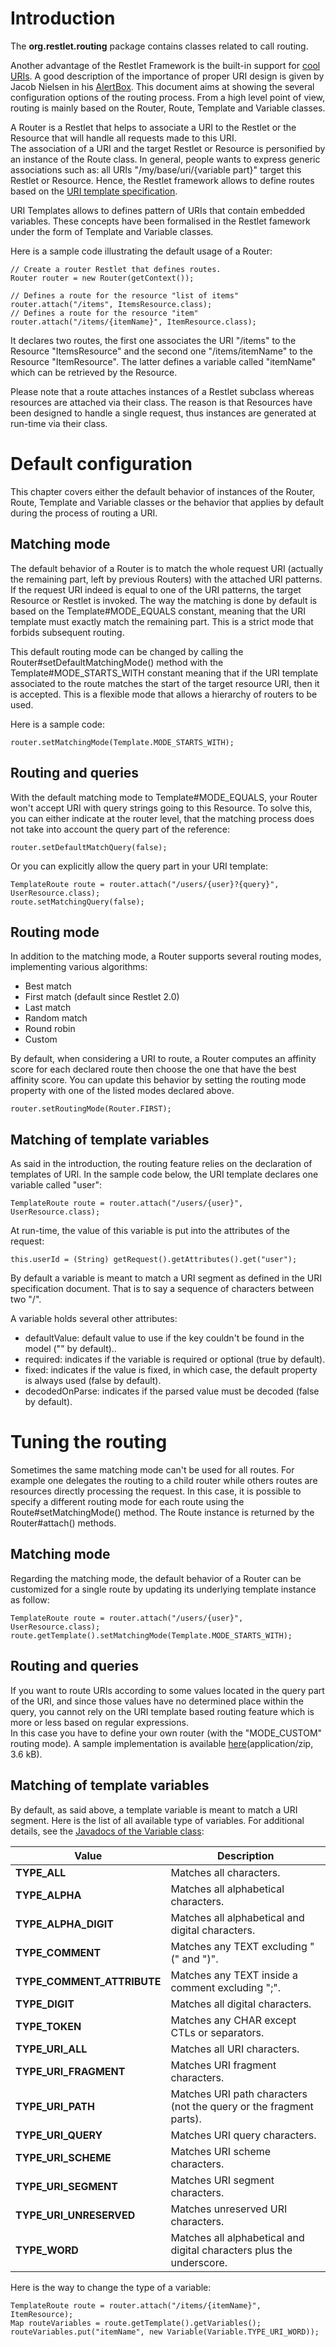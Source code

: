 # Introduction

The **org.restlet.routing** package contains classes related to call routing.

Another advantage of the Restlet Framework is the built-in support for
[cool URIs](http://www.w3.org/Provider/Style/URI).
A good description of the importance of proper URI design is given by
Jacob Nielsen in his [AlertBox](http://www.useit.com/alertbox/990321.html).
This document aims at showing the several configuration options of the
routing process. From a high level point of view, routing is mainly
based on the Router, Route, Template and Variable classes.

A Router is a Restlet that helps to associate a URI to the Restlet or
the Resource that will handle all requests made to this URI.\
 The association of a URI and the target Restlet or Resource is
personified by an instance of the Route class. In general, people wants
to express generic associations such as: all URIs
"/my/base/uri/{variable part}" target this Restlet or Resource. Hence,
the Restlet framework allows to define routes based on the [URI template
specification](http://code.google.com/p/uri-templates/).

URI Templates allows to defines pattern of URIs that contain embedded
variables. These concepts have been formalised in the Restlet famework
under the form of Template and Variable classes.

Here is a sample code illustrating the default usage of a Router:

<pre class="language-java"><code class="language-java">// Create a router Restlet that defines routes.
Router router = new Router(getContext());

// Defines a route for the resource "list of items"
router.attach("/items", ItemsResource.class);
// Defines a route for the resource "item"
router.attach("/items/{itemName}", ItemResource.class);
</code></pre>

It declares two routes, the first one associates the URI "/items" to the
Resource "ItemsResource" and the second one "/items/itemName" to the
Resource "ItemResource". The latter defines a variable called "itemName"
which can be retrieved by the Resource.

Please note that a route attaches instances of a Restlet subclass
whereas resources are attached via their class. The reason is that
Resources have been designed to handle a single request, thus instances
are generated at run-time via their class.

# Default configuration

This chapter covers either the default behavior of instances of the
Router, Route, Template and Variable classes or the behavior that
applies by default during the process of routing a URI.

## Matching mode

The default behavior of a Router is to match the whole request URI
(actually the remaining part, left by previous Routers) with the
attached URI patterns. If the request URI indeed is equal to one of the
URI patterns, the target Resource or Restlet is invoked. The way the
matching is done by default is based on the Template\#MODE\_EQUALS
constant, meaning that the URI template must exactly match the remaining
part. This is a strict mode that forbids subsequent routing.

This default routing mode can be changed by calling the
Router\#setDefaultMatchingMode() method with the
Template\#MODE\_STARTS\_WITH constant meaning that if the URI template
associated to the route matches the start of the target resource URI,
then it is accepted. This is a flexible mode that allows a hierarchy of
routers to be used.

Here is a sample code:

<pre class="language-java"><code class="language-java">router.setMatchingMode(Template.MODE_STARTS_WITH);
</code></pre>

## Routing and queries

With the default matching mode to Template\#MODE\_EQUALS, your Router
won't accept URI with query strings going to this Resource. To solve
this, you can either indicate at the router level, that the matching
process does not take into account the query part of the reference:

<pre class="language-java"><code class="language-java">router.setDefaultMatchQuery(false);
</code></pre>

Or you can explicitly allow the query part in your URI template:

<pre class="language-java"><code class="language-java">TemplateRoute route = router.attach("/users/{user}?{query}", UserResource.class);
route.setMatchingQuery(false);
</code></pre>

## Routing mode

In addition to the matching mode, a Router supports several routing
modes, implementing various algorithms:

-   Best match
-   First match (default since Restlet 2.0)
-   Last match
-   Random match
-   Round robin
-   Custom

By default, when considering a URI to route, a Router computes an
affinity score for each declared route then choose the one that have the
best affinity score. You can update this behavior by setting the routing
mode property with one of the listed modes declared above.

<pre class="language-java"><code class="language-java">router.setRoutingMode(Router.FIRST);
</code></pre>

## Matching of template variables

As said in the introduction, the routing feature relies on the
declaration of templates of URI. In the sample code below, the URI
template declares one variable called "user":

<pre class="language-java"><code class="language-java">TemplateRoute route = router.attach("/users/{user}", UserResource.class);
</code></pre>

At run-time, the value of this variable is put into the attributes of
the request:

<pre class="language-java"><code class="language-java">this.userId = (String) getRequest().getAttributes().get("user");
</code></pre>

By default a variable is meant to match a URI segment as defined in the
URI specification document. That is to say a sequence of characters
between two "/".

A variable holds several other attributes:

-   defaultValue: default value to use if the key couldn't be found in
    the model ("" by default)..
-   required: indicates if the variable is required or optional (true by
    default).
-   fixed: indicates if the value is fixed, in which case, the default
    property is always used (false by default).
-   decodedOnParse: indicates if the parsed value must be decoded (false
    by default).

# Tuning the routing

Sometimes the same matching mode can't be used for all routes. For
example one delegates the routing to a child router while others routes
are resources directly processing the request. In this case, it is
possible to specify a different routing mode for each route using the
Route\#setMatchingMode() method. The Route instance is returned by the
Router\#attach() methods.

## Matching mode

Regarding the matching mode, the default behavior of a Router can be
customized for a single route by updating its underlying template
instance as follow:

<pre class="language-java"><code class="language-java">TemplateRoute route = router.attach("/users/{user}", UserResource.class);
route.getTemplate().setMatchingMode(Template.MODE_STARTS_WITH);
</code></pre>

## Routing and queries

If you want to route URIs according to some values located in the query
part of the URI, and since those values have no determined place within
the query, you cannot rely on the URI template based routing feature
which is more or less based on regular expressions.\
 In this case you have to define your own router (with the "MODE_CUSTOM"
routing mode). A sample implementation is available
[here](/technical-resources/restlet-framework/archives/examples/router/${restlet-version-minor}/queryRouter.zip "queryRouter")(application/zip, 3.6 kB).

## Matching of template variables

By default, as said above, a template variable is meant to match a URI
segment. Here is the list of all available type of variables. For
additional details, see the [Javadocs of the Variable
class](javadocs://jse/api/org/restlet/routing/Variable.html):

Value | Description
----- | -----------
**TYPE\_ALL** | Matches all characters.
**TYPE\_ALPHA** | Matches all alphabetical characters.
**TYPE\_ALPHA\_DIGIT** | Matches all alphabetical and digital characters.
**TYPE\_COMMENT** | Matches any TEXT excluding "(" and ")".
**TYPE\_COMMENT\_ATTRIBUTE** | Matches any TEXT inside a comment excluding ";".
**TYPE\_DIGIT** | Matches all digital characters.
**TYPE\_TOKEN** | Matches any CHAR except CTLs or separators.
**TYPE\_URI\_ALL** | Matches all URI characters.
**TYPE\_URI\_FRAGMENT** | Matches URI fragment characters.
**TYPE\_URI\_PATH** | Matches URI path characters (not the query or the fragment parts).
**TYPE\_URI\_QUERY** | Matches URI query characters.
**TYPE\_URI\_SCHEME** | Matches URI scheme characters.
**TYPE\_URI\_SEGMENT** | Matches URI segment characters.
**TYPE\_URI\_UNRESERVED** | Matches unreserved URI characters.
**TYPE\_WORD** | Matches all alphabetical and digital characters plus the underscore.

Here is the way to change the type of a variable:

<pre class="language-java"><code class="language-java">TemplateRoute route = router.attach("/items/{itemName}", ItemResource);
Map<String, Variable> routeVariables = route.getTemplate().getVariables();
routeVariables.put("itemName", new Variable(Variable.TYPE_URI_WORD));
</code></pre>
